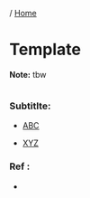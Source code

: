 / [Home](index.md)

# Template

**Note:** tbw




```

```

### Subtitlte:

* [ABC](link)

* [XYZ](link)

### Ref :

  * []()
